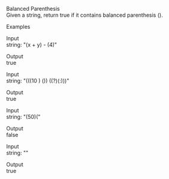 Balanced Parenthesis  
Given a string, return true if it contains balanced parenthesis ().  

Examples  

Input  	
string:
"(x + y) - (4)"  

Output  
true  

Input  	
string:
"(((10 ) ()) ((?)(:)))"  

Output  
true  

Input  	
string:
"(50)("  

Output  
false  

Input  	
string:
""  

Output  
true  
